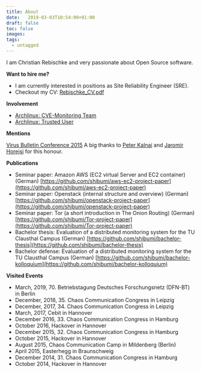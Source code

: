 ```yaml
---
title: About
date:   2019-03-03T10:54:00+01:00
draft: false
toc: false
images:
tags:
  - untagged
---
```


I am Christian Rebischke and very passionate about Open Source software.

**Want to hire me?**

* I am currently interested in positions as Site Reliability Engineer (SRE).
* Checkout my CV: [Rebischke_CV.pdf](/storage/Rebischke_CV.pdf)

**Involvement**

* [Archlinux: CVE-Monitoring Team](https://www.archlinux.org/people/support-staff/)
* [Archlinux: Trusted User](https://www.archlinux.org/people/trusted-users/)

**Mentions**

[Virus Bulletin Conference 2015](https://www.virusbtn.com/pdf/conference_slides/2015/KalnaiHorejsi-VB2015.pdf)
A big thanks to [Peter Kalnai](https://twitter.com/pkalnai) and [Jaromir Horejsi](https://twitter.com/JaromirHorejsi) for this honour.

**Publications**
* Seminar paper: Amazon AWS (EC2 virtual Server and EC2 container) (German) [https://github.com/shibumi/aws-ec2-project-paper](https://github.com/shibumi/aws-ec2-project-paper)
* Seminar paper: Openstack (internal structure and overview) (German) [https://github.com/shibumi/openstack-project-paper](https://github.com/shibumi/openstack-project-paper)
* Seminar paper: Tor (a short introduction in The Onion Routing) (German) [https://github.com/shibumi/Tor-project-paper](https://github.com/shibumi/Tor-project-paper)
* Bachelor thesis: Evaluation of a distributed monitoring system for the TU Clausthal Campus (German) [https://github.com/shibumi/bachelor-thesis](https://github.com/shibumi/bachelor-thesis)
* Bachelor defense: Evaluation of a distributed monitoring system for the TU Clausthal Campus (German) [https://github.com/shibumi/bachelor-kolloquium](https://github.com/shibumi/bachelor-kolloquium)



**Visited Events**

* March, 2019, 70. Betriebstagung Deutsches Forschungsnetz (DFN-BT) in Berlin
* December, 2018, 35. Chaos Communication Congress in Leipzig
* December, 2017, 34. Chaos Communication Congress in Leipzig
* March, 2017, Cebit in Hannover
* December 2016, 33. Chaos Communication Congress in Hamburg
* October 2016, Hackover in Hannover
* December 2015, 32. Chaos Communication Congress in Hamburg
* October 2015, Hackover in Hannover
* August 2015, Chaos Communication Camp in Mildenberg (Berlin)
* April 2015, Easterhegg in Braunschweig
* December 2014, 31. Chaos Communication Congress in Hamburg
* October 2014, Hackover in Hannover

